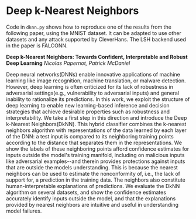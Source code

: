 # Deep k-Nearest Neighbors

Code in `dknn.py` shows how to reproduce one of the results from the
following paper, using the MNIST dataset. It can be
adapted to use other datasets and any attack supported by CleverHans.
The LSH backend used in the paper is FALCONN.

**Deep k-Nearest Neighbors: Towards Confident, Interpretable and Robust Deep Learning**
*Nicolas Papernot, Patrick McDaniel*

Deep neural networks(DNNs) enable innovative applications of machine learning
like image recognition, machine translation, or malware detection. However, deep
learning is often criticized for its lack of robustness in adversarial
settings(e.g., vulnerability to adversarial inputs) and general inability to
rationalize its predictions. In this work, we exploit the structure of deep
learning to enable new learning-based inference and decision strategies that
achieve desirable properties such as robustness and interpretability. We take a
first step in this direction and introduce the Deep k-Nearest Neighbors(DkNN).
This hybrid classifier combines the k-nearest neighbors algorithm with
representations of the data learned by each layer of the DNN: a test input is
compared to its neighboring training points according to the distance that
separates them in the representations. We show the labels of these neighboring
points afford confidence estimates for inputs outside the model's training
manifold, including on malicious inputs like adversarial examples--and therein
provides protections against inputs that are outside the models understanding.
This is because the nearest neighbors can be used to estimate the nonconformity
of, i.e., the lack of support for, a prediction in the training data. The
neighbors also constitute human-interpretable explanations of predictions. We
evaluate the DkNN algorithm on several datasets, and show the confidence
estimates accurately identify inputs outside the model, and that the
explanations provided by nearest neighbors are intuitive and useful in
understanding model failures.
